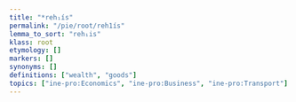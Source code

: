 ```yaml
---
title: "*reh₁ís"
permalink: "/pie/root/reh1ís"
lemma_to_sort: "reh₁is"
klass: root
etymology: []
markers: []
synonyms: []
definitions: ["wealth", "goods"]
topics: ["ine-pro:Economics", "ine-pro:Business", "ine-pro:Transport"]
---
```

